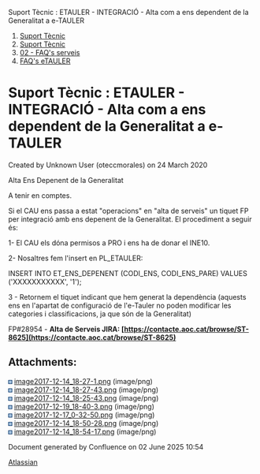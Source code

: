 Suport Tècnic : ETAULER - INTEGRACIÓ - Alta com a ens dependent de la Generalitat a e-TAULER  

1.  [Suport Tècnic](index.html)
2.  [Suport Tècnic](13893782.html)
3.  [02 - FAQ's serveis](26313393.html)
4.  [FAQ's eTAULER](28705565.html)

Suport Tècnic : ETAULER - INTEGRACIÓ - Alta com a ens dependent de la Generalitat a e-TAULER
============================================================================================

Created by Unknown User (oteccmorales) on 24 March 2020

Alta Ens Depenent de la Generalitat

A tenir en comptes.

Si el CAU ens passa a estat "operacions" en "alta de serveis" un tiquet FP per integració amb ens depenent de la Generalitat. El procediment a seguir és:

  

1- El CAU els dóna permisos a PRO i ens ha de donar el INE10.

2- Nosaltres fem l'insert en PL\_ETAULER:

INSERT INTO ET\_ENS\_DEPENENT (CODI\_ENS, CODI\_ENS\_PARE) VALUES ('XXXXXXXXXXX', '1');

3 - Retornem el tiquet indicant que hem generat la dependència (aquests ens en l'apartat de configuració de l'e-Tauler no poden modificar les categories i classificacions, ja que són de la Generalitat)

  

FP#28954 - **Alta de Serveis JIRA: [https://contacte.aoc.cat/browse/ST-8625](https://contacte.aoc.cat/browse/ST-8625)**

Attachments:
------------

![](images/icons/bullet_blue.gif) [image2017-12-14\_18-27-1.png](attachments/36340258/36340259.png) (image/png)  
![](images/icons/bullet_blue.gif) [image2017-12-14\_18-27-43.png](attachments/36340258/36340260.png) (image/png)  
![](images/icons/bullet_blue.gif) [image2017-12-14\_18-25-43.png](attachments/36340258/36340261.png) (image/png)  
![](images/icons/bullet_blue.gif) [image2017-12-19\_18-40-3.png](attachments/36340258/36340262.png) (image/png)  
![](images/icons/bullet_blue.gif) [image2017-12-17\_0-32-50.png](attachments/36340258/36340263.png) (image/png)  
![](images/icons/bullet_blue.gif) [image2017-12-14\_18-50-28.png](attachments/36340258/36340264.png) (image/png)  
![](images/icons/bullet_blue.gif) [image2017-12-14\_18-54-17.png](attachments/36340258/36340265.png) (image/png)  

Document generated by Confluence on 02 June 2025 10:54

[Atlassian](http://www.atlassian.com/)
